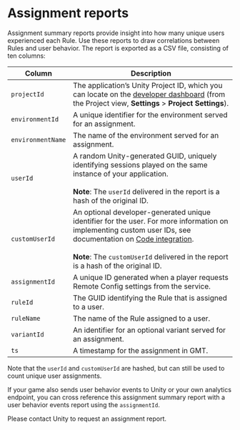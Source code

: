 # Assignment reports
Assignment summary reports provide insight into how many unique users experienced each Rule. Use these reports to draw correlations between Rules and user behavior. The report is exported as a CSV file, consisting of ten columns:

| **Column** | **Description** |
| ---------- | --------------- |
| `projectId` | The application’s Unity Project ID, which you can locate on the [developer dashboard](https://operate.dashboard.unity3d.com/) (from the Project view, **Settings** > **Project Settings**). |
| `environmentId` | A unique identifier for the environment served for an assignment. |
| `environmentName` | The name of the environment served for an assignment. |
| `userId` | A random Unity-generated GUID, uniquely identifying sessions played on the same instance of your application.<br><br>**Note**: The `userId` delivered in the report is a hash of the original ID. |
| `customUserId` | An optional developer-generated unique identifier for the user. For more information on implementing custom user IDs, see documentation on [Code integration](CodeIntegration.md).<br><br>**Note**: The `customUserId` delivered in the report is a hash of the original ID. |
| `assignmentId` | A unique ID generated when a player requests Remote Config settings from the service. |
| `ruleId` | The GUID identifying the Rule that is assigned to a user. |
| `ruleName` | The name of the Rule assigned to a user. |
| `variantId` | An identifier for an optional variant served for an assignment. |
| `ts` | A timestamp for the assignment in GMT. |

Note that the `userId` and `customUserId` are hashed, but can still be used to count unique user assignments.

If your game also sends user behavior events to Unity or your own analytics endpoint, you can cross reference this assignment summary report with a user behavior events report using the `assignmentId`.  

Please contact Unity to request an assignment report.
